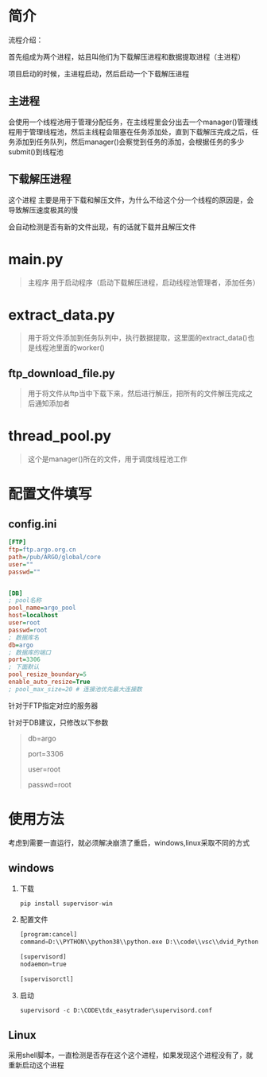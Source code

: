 # 简介

流程介绍：

首先组成为两个进程，姑且叫他们为下载解压进程和数据提取进程（主进程）

项目启动的时候，主进程启动，然后启动一个下载解压进程

## 主进程

会使用一个线程池用于管理分配任务，在主线程里会分出去一个manager()管理线程用于管理线程池，然后主线程会阻塞在任务添加处，直到下载解压完成之后，任务添加到任务队列，然后manager()会察觉到任务的添加，会根据任务的多少submit()到线程池

## 下载解压进程

这个进程 主要是用于下载和解压文件，为什么不给这个分一个线程的原因是，会导致解压速度极其的慢

会自动检测是否有新的文件出现，有的话就下载并且解压文件

# main.py

> 主程序   用于启动程序（启动下载解压进程，启动线程池管理者，添加任务）

# extract_data.py

> 用于将文件添加到任务队列中，执行数据提取，这里面的extract_data()也是线程池里面的worker()

## ftp_download_file.py

> 用于将文件从ftp当中下载下来，然后进行解压，把所有的文件解压完成之后通知添加者

# thread_pool.py

> 这个是manager()所在的文件，用于调度线程池工作

# 配置文件填写

## config.ini

```ini
[FTP]
ftp=ftp.argo.org.cn
path=/pub/ARGO/global/core
user=""
passwd=""


[DB]
; pool名称
pool_name=argo_pool 
host=localhost
user=root
passwd=root
; 数据库名
db=argo
; 数据库的端口
port=3306
; 下面默认
pool_resize_boundary=5 
enable_auto_resize=True 
; pool_max_size=20 # 连接池优先最大连接数
```

针对于FTP指定对应的服务器

针对于DB建议，只修改以下参数

> db=argo
>
> port=3306
>
> user=root
>
> passwd=root

# 使用方法

考虑到需要一直运行，就必须解决崩溃了重启，windows,linux采取不同的方式

## windows

1. 下载

   ```python
   pip install supervisor-win
   ```

2. 配置文件

   ```python
   [program:cancel]
   command=D:\\PYTHON\\python38\\python.exe D:\\code\\vsc\\dvid_Python\\FTP\\main.py
       
   [supervisord]
   nodaemon=true
    
   [supervisorctl]
   ```

3. 启动

   ```python
   supervisord -c D:\CODE\tdx_easytrader\supervisord.conf
   ```

## Linux

采用shell脚本，一直检测是否存在这个这个进程，如果发现这个进程没有了，就重新启动这个进程







